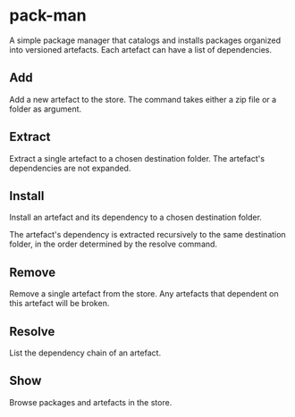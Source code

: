 # pack-man

A simple package manager that catalogs and installs packages organized into versioned artefacts. Each artefact can have a list of dependencies.

## Add

Add a new artefact to the store. The command takes either a zip file or a folder as argument.

## Extract

Extract a single artefact to a chosen destination folder. The artefact's dependencies are not expanded.

## Install

Install an artefact and its dependency to a chosen destination folder.

The artefact's dependency is extracted recursively to the same destination folder, in the order determined by the resolve command.

## Remove

Remove a single artefact from the store. Any artefacts that dependent on this artefact will be broken.

## Resolve

List the dependency chain of an artefact.

## Show

Browse packages and artefacts in the store.
